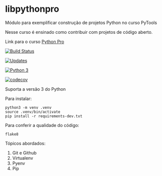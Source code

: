 # libpythonpro
Módulo para exemplificar construção de projetos Python no curso PyTools

Nesse curso é ensinado como contribuir com projetos de código aberto.

Link para o curso [Python Pro](https://wwww.python.pro.br)

[![Build Status](https://travis-ci.org/fredericoaraujo/libpythonpro.svg?branch=master)](https://travis-ci.org/fredericoaraujo/libpythonpro)

[![Updates](https://pyup.io/repos/github/fredericoaraujo/libpythonpro/shield.svg)](https://pyup.io/repos/github/fredericoaraujo/libpythonpro/)

[![Python 3](https://pyup.io/repos/github/fredericoaraujo/libpythonpro/python-3-shield.svg)](https://pyup.io/repos/github/fredericoaraujo/libpythonpro/)

[![codecov](https://codecov.io/gh/fredericoaraujo/libpythonpro/branch/master/graph/badge.svg)](https://codecov.io/gh/fredericoaraujo/libpythonpro)

Suporta a versão 3 do Python

Para instalar:
```console
python3 -m venv .venv
source .venv/bin/activate
pip install -r requirements-dev.txt
```

Para conferir a qualidade do código:
```console
flake8
```

Tópicos abordados:
  1. Git e Github
  2. Virtualenv
  3. Pyenv
  4. Pip
